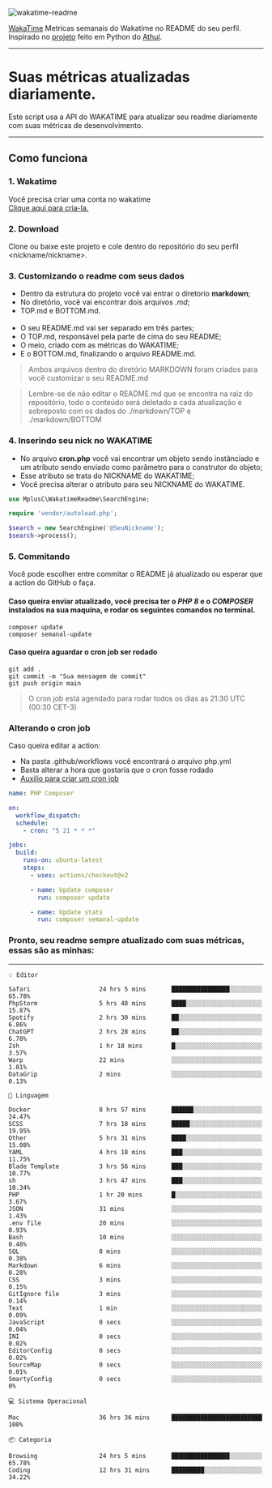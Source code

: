 ![wakatime-readme](https://socialify.git.ci/bymatheus/wakatime-readme/image?description=1&descriptionEditable=M%C3%A9tricas%20semanais%20do%20Wakatime%20no%20seu%20README%20de%20perfil.&font=KoHo&forks=1&language=1&owner=1&pattern=Signal&stargazers=1&theme=Dark)

[WakaTime](https://wakatime.com) Metricas semanais do Wakatime no README do seu perfil. <br>
Inspirado no [projeto](https://github.com/athul/waka-readme) feito em Python do [Athul](https://github.com/athul).
___

# Suas métricas atualizadas diariamente.
Este script usa a API do WAKATIME para atualizar seu readme diariamente com suas métricas de desenvolvimento.

___

## Como funciona

### 1. Wakatime
Você precisa criar uma conta no wakatime <br>
[Clique aqui para cria-la.](https://wakatime.com) 

### 2. Download
Clone ou baixe este projeto e cole dentro do repositório do seu perfil <nickname/nickname>.

### 3. Customizando o readme com seus dados
- Dentro da estrutura do projeto você vai entrar o diretorio **markdown**;  
- No diretório, você vai encontrar dois arquivos *.md*;
- TOP.md e BOTTOM.md.
<br><br>
- O seu README.md vai ser separado em três partes; 
- O TOP.md, responsável pela parte de cima do seu README;
- O meio, criado com as métricas do WAKATIME;
- E o BOTTOM.md, finalizando o arquivo README.md.<br>

> Ambos arquivos dentro do diretório MARKDOWN foram criados para você customizar o seu README.md

> Lembre-se de não editar o README.md que se encontra na raiz do repositório, todo o conteúdo será deletado a cada atualização e sobreposto com os dados do ./markdown/TOP e ./markdown/BOTTOM

### 4. Inserindo seu nick no WAKATIME
- No arquivo **cron.php** você vai encontrar um objeto sendo instânciado e um atributo sendo enviado como parâmetro para o construtor do objeto;
- Esse atributo se trata do NICKNAME do WAKATIME;
- Você precisa alterar o atributo para seu NICKNAME do WAKATIME.

```php
use MplusC\WakatimeReadme\SearchEngine;

require 'vendor/autoload.php';

$search = new SearchEngine('@SeuNickname');
$search->process();
```

### 5. Commitando
Você pode escolher entre commitar o README já atualizado ou esperar que a action do GitHub o faça. <br>

#### Caso queira enviar atualizado, você precisa ter o *PHP 8* e o *COMPOSER* instalados na sua maquina, e rodar os seguintes comandos no terminal.
```composer
composer update
composer semanal-update 
```

#### Caso queira aguardar o cron job ser rodado 
```git 
git add .
git commit -m "Sua mensagem de commit"
git push origin main
```

>O cron job está agendado para rodar todos os dias as 21:30 UTC (00:30 CET-3) 

### Alterando o cron job
Caso queira editar a action:

- Na pasta .github/workflows você encontrará o arquivo php.yml
- Basta alterar a hora que gostaria que o cron fosse rodado
- [Auxilio para criar um cron job](https://crontab.guru)

```yml
name: PHP Composer

on:
  workflow_dispatch:
  schedule:
    - cron: "5 21 * * *"

jobs:
  build:
    runs-on: ubuntu-latest
    steps:
      - uses: actions/checkout@v2

      - name: Update composer
        run: composer update

      - name: Update stats
        run: composer semanal-update
```

### Pronto, seu readme sempre atualizado com suas métricas, essas são as minhas:

___
```text
💡 Editor

Safari                   24 hrs 5 mins       ████████████████░░░░░░░░░     65.78%
PhpStorm                 5 hrs 48 mins       ████░░░░░░░░░░░░░░░░░░░░░     15.87%
Spotify                  2 hrs 30 mins       ██░░░░░░░░░░░░░░░░░░░░░░░      6.86%
ChatGPT                  2 hrs 28 mins       ██░░░░░░░░░░░░░░░░░░░░░░░      6.78%
Zsh                      1 hr 18 mins        █░░░░░░░░░░░░░░░░░░░░░░░░      3.57%
Warp                     22 mins             ░░░░░░░░░░░░░░░░░░░░░░░░░      1.01%
DataGrip                 2 mins              ░░░░░░░░░░░░░░░░░░░░░░░░░      0.13%
```
```text
💬 Linguagem

Docker                   8 hrs 57 mins       ██████░░░░░░░░░░░░░░░░░░░     24.47%
SCSS                     7 hrs 18 mins       █████░░░░░░░░░░░░░░░░░░░░     19.95%
Other                    5 hrs 31 mins       ████░░░░░░░░░░░░░░░░░░░░░     15.08%
YAML                     4 hrs 18 mins       ███░░░░░░░░░░░░░░░░░░░░░░     11.75%
Blade Template           3 hrs 56 mins       ███░░░░░░░░░░░░░░░░░░░░░░     10.77%
sh                       3 hrs 47 mins       ███░░░░░░░░░░░░░░░░░░░░░░     10.34%
PHP                      1 hr 20 mins        █░░░░░░░░░░░░░░░░░░░░░░░░      3.67%
JSON                     31 mins             ░░░░░░░░░░░░░░░░░░░░░░░░░      1.43%
.env file                20 mins             ░░░░░░░░░░░░░░░░░░░░░░░░░      0.93%
Bash                     10 mins             ░░░░░░░░░░░░░░░░░░░░░░░░░      0.48%
SQL                      8 mins              ░░░░░░░░░░░░░░░░░░░░░░░░░      0.38%
Markdown                 6 mins              ░░░░░░░░░░░░░░░░░░░░░░░░░      0.28%
CSS                      3 mins              ░░░░░░░░░░░░░░░░░░░░░░░░░      0.15%
GitIgnore file           3 mins              ░░░░░░░░░░░░░░░░░░░░░░░░░      0.14%
Text                     1 min               ░░░░░░░░░░░░░░░░░░░░░░░░░      0.09%
JavaScript               0 secs              ░░░░░░░░░░░░░░░░░░░░░░░░░      0.04%
INI                      0 secs              ░░░░░░░░░░░░░░░░░░░░░░░░░      0.02%
EditorConfig             0 secs              ░░░░░░░░░░░░░░░░░░░░░░░░░      0.02%
SourceMap                0 secs              ░░░░░░░░░░░░░░░░░░░░░░░░░      0.01%
SmartyConfig             0 secs              ░░░░░░░░░░░░░░░░░░░░░░░░░         0%
```
```text
💻 Sistema Operacional

Mac                      36 hrs 36 mins      █████████████████████████       100%
```
```text
📦 Categoria

Browsing                 24 hrs 5 mins       ████████████████░░░░░░░░░     65.78%
Coding                   12 hrs 31 mins      █████████░░░░░░░░░░░░░░░░     34.22%
```
